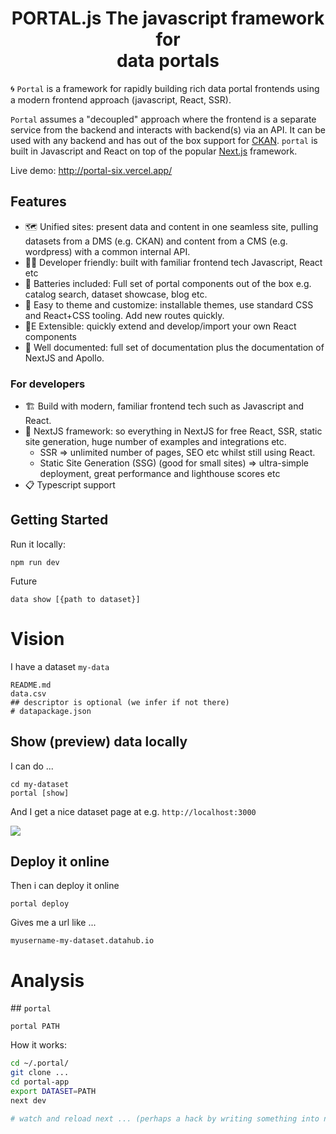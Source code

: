 <h1 style="text-align: center;">
  PORTAL.js
  The javascript framework for<br/>
  data portals
</h1>

🌀 `Portal` is a framework for rapidly building rich data portal frontends using a modern frontend approach (javascript, React, SSR).

`Portal` assumes a "decoupled" approach where the frontend is a separate service from the backend and interacts with backend(s) via an API. It can be used with any backend and has out of the box support for [CKAN][]. `portal` is built in Javascript and React on top of the popular [Next.js][] framework.

[ckan]: https://ckan.org/
[next.js]: https://nextjs.com/

Live demo: http://portal-six.vercel.app/

## Features

- 🗺️ Unified sites: present data and content in one seamless site, pulling datasets from a DMS (e.g. CKAN) and content from a CMS (e.g. wordpress) with a common internal API.
- 👩‍💻 Developer friendly: built with familiar frontend tech Javascript, React etc
- 🔋 Batteries included: Full set of portal components out of the box e.g. catalog search, dataset showcase, blog etc.
- 🎨 Easy to theme and customize: installable themes, use standard CSS and React+CSS tooling. Add new routes quickly.
- 🧱E Extensible: quickly extend and develop/import your own React components
- 📝 Well documented: full set of documentation plus the documentation of NextJS and Apollo.

### For developers

- 🏗 Build with modern, familiar frontend tech such as Javascript and React.
- 🚀 NextJS framework: so everything in NextJS for free React, SSR, static site generation, huge number of examples and integrations etc.
  - SSR => unlimited number of pages, SEO etc whilst still using React.
  - Static Site Generation (SSG) (good for small sites) => ultra-simple deployment, great performance and lighthouse scores etc
- 📋 Typescript support

## Getting Started

Run it locally:

```
npm run dev
```

Future

```
data show [{path to dataset}]
```

# Vision

I have a dataset `my-data`

```bash=
README.md
data.csv
## descriptor is optional (we infer if not there) 
# datapackage.json
```

## Show (preview) data locally

I can do ...

```bash=
cd my-dataset
portal [show]
```

And I get a nice dataset page at e.g. `http://localhost:3000`

![](https://i.imgur.com/KSEtNF1.png)

## Deploy it online

Then i can deploy it online

```
portal deploy
```

Gives me a url like ...

```
myusername-my-dataset.datahub.io
```

# Analysis

## `portal`

```
portal PATH
```

How it works:

```bash
cd ~/.portal/
git clone ...
cd portal-app
export DATASET=PATH
next dev

# watch and reload next ... (perhaps a hack by writing something into next folder to trigger reload)
```

